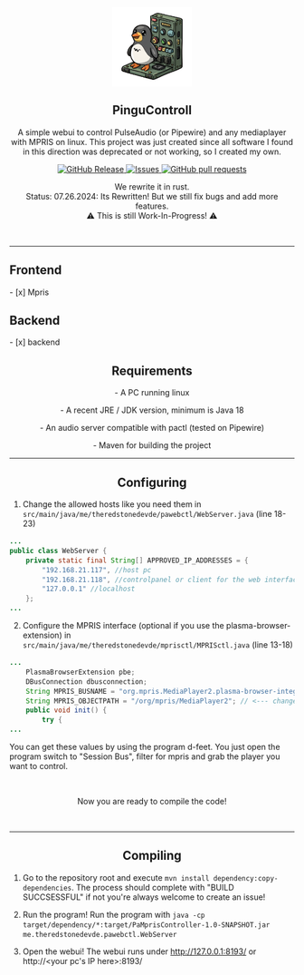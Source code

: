 
<p align="center">
 <img width="140px" src="https://github.com/TheRedstoneDEV-DE/PinguControll/blob/main/PinguControll.png" align="center" alt="GitHub Readme Stats" />
 <h2 align="center">PinguControll</h2>
 <p align="center">A simple webui to control PulseAudio (or Pipewire) and any mediaplayer with MPRIS on linux.
This project was just created since all software I found in this direction was deprecated or not working, so I created my own.
</p>
</p>
  <p align="center">
    <a href="https://github.com/TheRedstoneDEV-DE/PinguControll/releases">
      <img alt="GitHub Release" src="https://img.shields.io/github/release/theredstonedev-de/pingucontroll" />
    </a>
    <a href="https://github.com/TheRedstoneDEV-DE/PinguControll/issues">
      <img alt="Issues" src="https://img.shields.io/github/issues/theredstonedev-de/pingucontroll?color=0088ff" />
    </a>
    <a href="https://github.com/TheRedstoneDEV-DE/PinguControll/pulls">
      <img alt="GitHub pull requests" src="https://img.shields.io/github/issues-pr/theredstonedev-de/pingucontroll?color=0088ff" />
    </a>
    <br />
  </p>
  

<p align="center">
We rewrite it in rust. <br>Status: 07.26.2024: Its Rewritten! But we still fix bugs and add more features.<br>
⚠️ This is still Work-In-Progress! ⚠️
</p>
  <br />
<hr>

<h2>Frontend</h2> 
 	- [x] Mpris

 <h2>Backend</h2>
	- [x] backend
</div>

 <h2 align="center"> Requirements </h2>
 <p align="center">- A PC running linux</p>
 <p align="center">- A recent JRE / JDK version, minimum is Java 18</p>
 <p align="center">- An audio server compatible with pactl (tested on Pipewire)</p>
 <p align="center">- Maven for building the project</p>
 
<hr>

 <h2 align="center"> Configuring </h2>
 
1. Change the allowed hosts like you need them in `src/main/java/me/theredstonedevde/pawebctl/WebServer.java` (line 18-23)
```java
...
public class WebServer {
    private static final String[] APPROVED_IP_ADDRESSES = {
        "192.168.21.117", //host pc
        "192.168.21.118", //controlpanel or client for the web interface
        "127.0.0.1" //localhost
    };
...
```
2. Configure the MPRIS interface (optional if you use the plasma-browser-extension) in `src/main/java/me/theredstonedevde/mprisctl/MPRISctl.java` (line 13-18)
```java
...
	PlasmaBrowserExtension pbe;
	DBusConnection dbusconnection;
	String MPRIS_BUSNAME = "org.mpris.MediaPlayer2.plasma-browser-integration"; // <--- change busname
	String MPRIS_OBJECTPATH = "/org/mpris/MediaPlayer2"; // <--- change objectpath (only required in some cases)
	public void init() {
		try {
...
```
You can get these values by using the program d-feet.
  You just open the program switch to "Session Bus", filter for mpris and grab the player you want to control.

 <br />
 
 <p align="center">Now you are ready to compile the code!</p>

<br />
<hr>

 <h2 align="center"> Compiling </h2>
 
1. Go to the repository root and execute 
   `mvn install dependency:copy-dependencies`.
   The process should complete with "BUILD SUCCSESSFUL" if not you're always welcome to create an issue!

2. Run the program!
   Run the program with
   `java -cp target/dependency/*:target/PaMprisController-1.0-SNAPSHOT.jar me.theredstonedevde.pawebctl.WebServer`

3. Open the webui!
   The webui runs under http://127.0.0.1:8193/ or http://<your pc's IP here>:8193/
